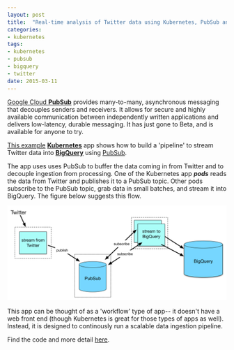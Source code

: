 ```yaml
---
layout: post
title:  "Real-time analysis of Twitter data using Kubernetes, PubSub and BigQuery"
categories:
- kubernetes
tags:
- kubernetes
- pubsub
- bigquery
- twitter
date: 2015-03-11
---
```


[Google Cloud **PubSub**](https://cloud.google.com/pubsub/overview) provides many-to-many, asynchronous messaging that decouples senders and receivers. It allows for secure and highly available communication between independently written applications and delivers low-latency, durable messaging.
It has just gone to Beta, and is available for anyone to try.

[This example](https://github.com/GoogleCloudPlatform/kubernetes-bigquery-python/tree/master/pubsub) [**Kubernetes**](https://github.com/GoogleCloudPlatform/kubernetes) app shows how to build a 'pipeline' to stream Twitter data into [**BigQuery**](https://cloud.google.com/bigquery/what-is-bigquery) using [PubSub](https://cloud.google.com/pubsub/docs).



The app uses uses PubSub to buffer the data coming in from Twitter and to decouple ingestion from processing.
One of the Kubernetes app ***pods*** reads the data from Twitter and publishes it to a PubSub topic.  Other pods subscribe to the PubSub topic, grab data in small batches, and stream it into BigQuery.  The figure below suggests this flow.

<img src="/images/k8s_pubsub_tw_bq.png" width="600" alt="Architecture of app">

This app can be thought of as a 'workflow' type of app-- it doesn't have a web front end (though Kubernetes is great for those types of apps as well).
Instead, it is designed to continously run a scalable data ingestion pipeline.

Find the code and more detail [here](https://github.com/GoogleCloudPlatform/kubernetes-bigquery-python/tree/master/pubsub).





